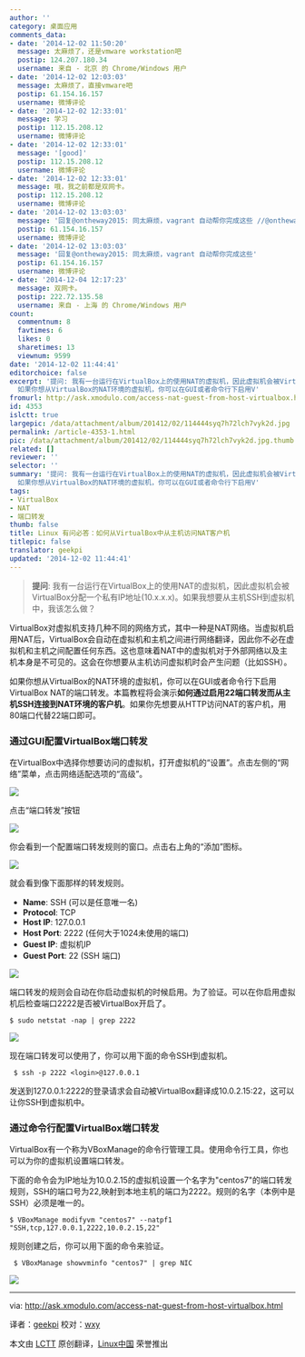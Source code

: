 ```yaml
---
author: ''
category: 桌面应用
comments_data:
- date: '2014-12-02 11:50:20'
  message: 太麻烦了，还是vmware workstation吧
  postip: 124.207.180.34
  username: 来自 - 北京 的 Chrome/Windows 用户
- date: '2014-12-02 12:03:03'
  message: 太麻烦了，直接vmware吧
  postip: 61.154.16.157
  username: 微博评论
- date: '2014-12-02 12:33:01'
  message: 学习
  postip: 112.15.208.12
  username: 微博评论
- date: '2014-12-02 12:33:01'
  message: '[good]'
  postip: 112.15.208.12
  username: 微博评论
- date: '2014-12-02 12:33:01'
  message: 哦，我之前都是双网卡。
  postip: 112.15.208.12
  username: 微博评论
- date: '2014-12-02 13:03:03'
  message: '回复@ontheway2015: 同太麻烦，vagrant 自动帮你完成这些 //@ontheway2015:太麻烦了，直接vmware吧'
  postip: 61.154.16.157
  username: 微博评论
- date: '2014-12-02 13:03:03'
  message: '回复@ontheway2015: 同太麻烦，vagrant 自动帮你完成这些'
  postip: 61.154.16.157
  username: 微博评论
- date: '2014-12-04 12:17:23'
  message: 双网卡。
  postip: 222.72.135.58
  username: 来自 - 上海 的 Chrome/Windows 用户
count:
  commentnum: 8
  favtimes: 6
  likes: 0
  sharetimes: 13
  viewnum: 9599
date: '2014-12-02 11:44:41'
editorchoice: false
excerpt: '提问: 我有一台运行在VirtualBox上的使用NAT的虚拟机，因此虚拟机会被VirtualBox分配一个私有IP地址(10.x.x.x)。如果我想要从主机SSH到虚拟机中，我该怎么做？  VirtualBox对虚拟机支持几种不同的网络方式，其中一种是NAT网络。当虚拟机启用NAT后，VirtualBox会自动在虚拟机和主机之间进行网络翻译，因此你不必在虚拟机和主机之间配置任何东西。这也意味着NAT中的虚拟机对于外部网络以及主机本身是不可见的。这会在你想要从主机访问虚拟机时会产生问题（比如SSH）。
  如果你想从VirtualBox的NAT环境的虚拟机，你可以在GUI或者命令行下启用V'
fromurl: http://ask.xmodulo.com/access-nat-guest-from-host-virtualbox.html
id: 4353
islctt: true
largepic: /data/attachment/album/201412/02/114444syq7h72lch7vyk2d.jpg
permalink: /article-4353-1.html
pic: /data/attachment/album/201412/02/114444syq7h72lch7vyk2d.jpg.thumb.jpg
related: []
reviewer: ''
selector: ''
summary: '提问: 我有一台运行在VirtualBox上的使用NAT的虚拟机，因此虚拟机会被VirtualBox分配一个私有IP地址(10.x.x.x)。如果我想要从主机SSH到虚拟机中，我该怎么做？  VirtualBox对虚拟机支持几种不同的网络方式，其中一种是NAT网络。当虚拟机启用NAT后，VirtualBox会自动在虚拟机和主机之间进行网络翻译，因此你不必在虚拟机和主机之间配置任何东西。这也意味着NAT中的虚拟机对于外部网络以及主机本身是不可见的。这会在你想要从主机访问虚拟机时会产生问题（比如SSH）。
  如果你想从VirtualBox的NAT环境的虚拟机，你可以在GUI或者命令行下启用V'
tags:
- VirtualBox
- NAT
- 端口转发
thumb: false
title: Linux 有问必答：如何从VirtualBox中从主机访问NAT客户机
titlepic: false
translator: geekpi
updated: '2014-12-02 11:44:41'
---
```



> 
> **提问**: 我有一台运行在VirtualBox上的使用NAT的虚拟机，因此虚拟机会被VirtualBox分配一个私有IP地址(10.x.x.x)。如果我想要从主机SSH到虚拟机中，我该怎么做？
> 
> 
> 


VirtualBox对虚拟机支持几种不同的网络方式，其中一种是NAT网络。当虚拟机启用NAT后，VirtualBox会自动在虚拟机和主机之间进行网络翻译，因此你不必在虚拟机和主机之间配置任何东西。这也意味着NAT中的虚拟机对于外部网络以及主机本身是不可见的。这会在你想要从主机访问虚拟机时会产生问题（比如SSH）。


如果你想从VirtualBox的NAT环境的虚拟机，你可以在GUI或者命令行下启用VirtualBox NAT的端口转发。本篇教程将会演示**如何通过启用22端口转发而从主机SSH连接到NAT环境的客户机**。如果你先想要从HTTP访问NAT的客户机，用80端口代替22端口即可。


### 通过GUI配置VirtualBox端口转发


在VirtualBox中选择你想要访问的虚拟机，打开虚拟机的“设置”。点击左侧的“网络”菜单，点击网络适配选项的“高级”。


![](/data/attachment/album/201412/02/114444syq7h72lch7vyk2d.jpg)


点击“端口转发”按钮


![](/data/attachment/album/201412/02/114447cr9kzmjkje99pk3k.jpg)


你会看到一个配置端口转发规则的窗口。点击右上角的“添加”图标。


![](/data/attachment/album/201412/02/114449m9y5lc999clc9lcc.jpg)


就会看到像下面那样的转发规则。


* **Name**: SSH (可以是任意唯一名)
* **Protocol**: TCP
* **Host IP**: 127.0.0.1
* **Host Port**: 2222 (任何大于1024未使用的端口)
* **Guest IP**: 虚拟机IP
* **Guest Port**: 22 (SSH 端口)


![](/data/attachment/album/201412/02/114451csbxtu0xlbttvlv8.png)


端口转发的规则会自动在你启动虚拟机的时候启用。为了验证。可以在你启用虚拟机后检查端口2222是否被VirtualBox开启了。



```
$ sudo netstat -nap | grep 2222 

```

![](/data/attachment/album/201412/02/114453q8n48oiig3ivrizo.jpg)


现在端口转发可以使用了，你可以用下面的命令SSH到虚拟机。



```
 $ ssh -p 2222 <login>@127.0.0.1 

```

发送到127.0.0.1:2222的登录请求会自动被VirtualBox翻译成10.0.2.15:22，这可以让你SSH到虚拟机中。


### 通过命令行配置VirtualBox端口转发


VirtualBox有一个称为VBoxManage的命令行管理工具。使用命令行工具，你也可以为你的虚拟机设置端口转发。


下面的命令会为IP地址为10.0.2.15的虚拟机设置一个名字为"centos7"的端口转发规则，SSH的端口号为22,映射到本地主机的端口为2222。规则的名字（本例中是SSH）必须是唯一的。



```
$ VBoxManage modifyvm "centos7" --natpf1 "SSH,tcp,127.0.0.1,2222,10.0.2.15,22" 

```

规则创建之后，你可以用下面的命令来验证。



```
 $ VBoxManage showvminfo "centos7" | grep NIC 

```

![](/data/attachment/album/201412/02/114455b8378d2hdhudaavd.jpg)




---


via: <http://ask.xmodulo.com/access-nat-guest-from-host-virtualbox.html>


译者：[geekpi](https://github.com/geekpi) 校对：[wxy](https://github.com/wxy)


本文由 [LCTT](https://github.com/LCTT/TranslateProject) 原创翻译，[Linux中国](http://linux.cn/) 荣誉推出
